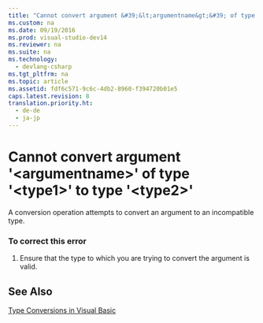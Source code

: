 ```yaml
---
title: "Cannot convert argument &#39;&lt;argumentname&gt;&#39; of type &#39;&lt;type1&gt;&#39; to type &#39;&lt;type2&gt;&#39;"
ms.custom: na
ms.date: 09/19/2016
ms.prod: visual-studio-dev14
ms.reviewer: na
ms.suite: na
ms.technology: 
  - devlang-csharp
ms.tgt_pltfrm: na
ms.topic: article
ms.assetid: fdf6c571-9c6c-4db2-8960-f394720b01e5
caps.latest.revision: 8
translation.priority.ht: 
  - de-de
  - ja-jp
---
```

# Cannot convert argument &#39;&lt;argumentname&gt;&#39; of type &#39;&lt;type1&gt;&#39; to type &#39;&lt;type2&gt;&#39;
A conversion operation attempts to convert an argument to an incompatible type.  
  
### To correct this error  
  
1.  Ensure that the type to which you are trying to convert the argument is valid.  
  
## See Also  
 [Type Conversions in Visual Basic](../vs140/Type-Conversions-in-Visual-Basic.md)
